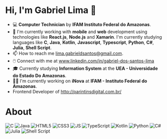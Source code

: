 # Hi, I'm Gabriel Lima :wave:

- :computer: **Computer Technician** by **IFAM Instituto Federal do Amazonas**.
- 🌱 I'm currently working with **mobile** and **web** development using technologies like **React.js**, **Node.js** and **Xamarin**. I'm currently studying languages like **C**, **Java**, **Kotlin**, **Javascript**, **Typescript**, **Python**, **C#**, **Julia**, **Shell Script**. 
- 📫 How to reach me lima.gabrieldsantos@gmail.com.
- 🖱️ Connect with me at www.linkedin.com/in/gabriel-dos-santos-lima
- 🎓 Currently studying **Information System** at the **UEA - Universidade do Estado Do Amazonas**.
- :office_worker: I'm currently working on **iNova** at **IFAM - Instituto Federal do Amazonas**.
- Frontend Developer of http://parintinsdigital.com.br/

# About

![C](https://img.shields.io/badge/c-%2300599C.svg?style=for-the-badge&logo=c&logoColor=white)
![Java](https://img.shields.io/badge/Java-ED8B00?style=for-the-badge&logo=java&logoColor=white)
![HTML5](https://img.shields.io/badge/html5-%23E34F26.svg?style=for-the-badge&logo=html5&logoColor=white)
![CSS3](https://img.shields.io/badge/css3-%231572B6.svg?style=for-the-badge&logo=css3&logoColor=white)
![JS](https://img.shields.io/badge/JavaScript-323330?style=for-the-badge&logo=javascript&logoColor=F7DF1E)
![TypeScript](https://img.shields.io/badge/typescript-%23007ACC.svg?style=for-the-badge&logo=typescript&logoColor=white)
![Kotlin](https://img.shields.io/badge/kotlin-%237F52FF.svg?style=for-the-badge&logo=kotlin&logoColor=white)
![Python](https://img.shields.io/badge/python-3670A0?style=for-the-badge&logo=python&logoColor=ffdd54)
![C#](https://img.shields.io/badge/c%23-%23239120.svg?style=for-the-badge&logo=c-sharp&logoColor=white)
![Julia](https://img.shields.io/badge/-Julia-9558B2?style=for-the-badge&logo=julia&logoColor=white)
![Shell Script](https://img.shields.io/badge/shell_script-%23121011.svg?style=for-the-badge&logo=gnu-bash&logoColor=white)
